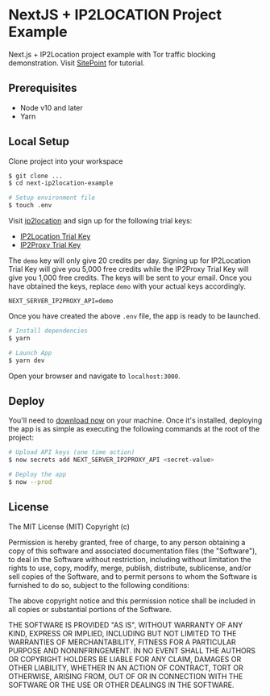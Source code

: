 # NextJS + IP2LOCATION Project Example

Next.js + IP2Location project example  with Tor traffic blocking demonstration. Visit [SitePoint](https:///sitepoint.com/) for tutorial.

## Prerequisites

- Node v10 and later
- Yarn

## Local Setup

Clone project into your workspace

```bash
$ git clone ...
$ cd next-ip2location-example

# Setup environment file
$ touch .env
```

Visit [ip2location]() and sign up for the following trial keys:

- [IP2Location Trial Key](https://www.ip2location.com/web-service/ip2location)
- [IP2Proxy Trial Key](https://www.ip2location.com/web-service/ip2proxy)

The `demo` key will only give 20 credits per day. Signing up for IP2Location Trial Key will give you 5,000 free credits while the IP2Proxy Trial Key will give you 1,000 free credits. The keys will be sent to your email. Once you have obtained the keys, replace `demo` with your actual keys accordingly.

```env
NEXT_SERVER_IP2PROXY_API=demo
```

Once you have created the above `.env` file, the app is ready to be launched.

```bash
# Install dependencies
$ yarn

# Launch App
$ yarn dev
```

Open your browser and navigate to `localhost:3000`.

## Deploy

You'll need to [download now](https://zeit.co/download) on your machine. Once it's installed, deploying the app is as simple as executing the following commands at the root of the project:

```bash
# Upload API keys (one time action)
$ now secrets add NEXT_SERVER_IP2PROXY_API <secret-value>

# Deploy the app
$ now --prod
```

## License

The MIT License (MIT) Copyright (c)

Permission is hereby granted, free of charge, to any person obtaining a copy of this software and associated documentation files (the "Software"), to deal in the Software without restriction, including without limitation the rights to use, copy, modify, merge, publish, distribute, sublicense, and/or sell copies of the Software, and to permit persons to whom the Software is furnished to do so, subject to the following conditions:

The above copyright notice and this permission notice shall be included in all copies or substantial portions of the Software.

THE SOFTWARE IS PROVIDED "AS IS", WITHOUT WARRANTY OF ANY KIND, EXPRESS OR IMPLIED, INCLUDING BUT NOT LIMITED TO THE WARRANTIES OF MERCHANTABILITY, FITNESS FOR A PARTICULAR PURPOSE AND NONINFRINGEMENT. IN NO EVENT SHALL THE AUTHORS OR COPYRIGHT HOLDERS BE LIABLE FOR ANY CLAIM, DAMAGES OR OTHER LIABILITY, WHETHER IN AN ACTION OF CONTRACT, TORT OR OTHERWISE, ARISING FROM, OUT OF OR IN CONNECTION WITH THE SOFTWARE OR THE USE OR OTHER DEALINGS IN THE SOFTWARE.
